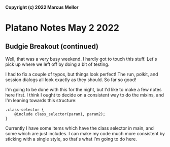 #### Copyright (c) 2022 Marcus Mellor
# Platano Notes May 2 2022

## Budgie Breakout (continued)
Well, that was a very busy weekend. I hardly got to touch this stuff. Let's pick up where we left off by doing a bit of testing.

I had to fix a couple of typos, but things look perfect! The run, polkit, and session dialogs all look exactly as they should. So far so good!

I'm going to be done with this for the night, but I'd like to make a few notes here first. I think I ought to decide on a consistent way to do the mixins, and I'm leaning towards this structure:

```
.class-selector {
    @include class_selector(param1, param2);
}
```

Currently I have some items which have the class selector in main, and some which are just includes. I can make my code much more consistent by sticking with a single style, so that's what I'm going to do here.